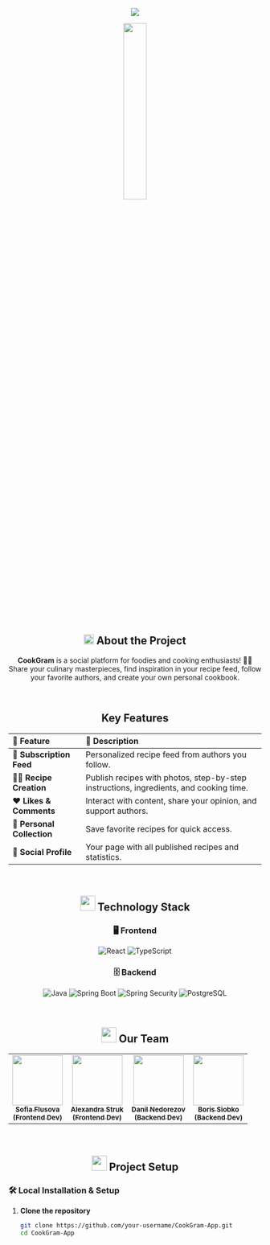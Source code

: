 <p align="center">
  <img src="https://readme-typing-svg.herokuapp.com/?font=Righteous&size=35&center=true&vCenter=true&width=600&height=70&duration=4000&lines=Welcome+to+CookGram!+🍳" />
</p>

<div align="center">
  <img width="30%" height="auto" src="https://encrypted-tbn0.gstatic.com/images?q=tbn:ANd9GcRq_64_zd5NXsMAw1U1CeMJ5coFb8pQx5i5wQ&s">
</div>

<br/>

<!-- PROJECT DESCRIPTION -->
<h2 align="center"><img width="20" src="https://img.freepik.com/premium-vector/line-icon-open-book-vector-outline-illustration-isolated-white-reading-symbol_439591-525.jpg?semt=ais_hybrid&w=740&q=80"> About the Project</h2>

<p align="center">
  <strong>CookGram</strong> is a social platform for foodies and cooking enthusiasts! 🍳✨ <br/>
  Share your culinary masterpieces, find inspiration in your recipe feed, follow your favorite authors, and create your own personal cookbook.
</p>

<br />

<!-- FEATURES -->
<h2 align="center">Key Features</h2>

<div align="center">

| 🎯 Feature | 📝 Description |
|:-----------|:------------|
| **📱 Subscription Feed** | Personalized recipe feed from authors you follow. |
| **👨‍🍳 Recipe Creation** | Publish recipes with photos, step-by-step instructions, ingredients, and cooking time. |
| **❤️ Likes & Comments** | Interact with content, share your opinion, and support authors. |
| **📂 Personal Collection** | Save favorite recipes for quick access. |
| **👥 Social Profile** | Your page with all published recipes and statistics. |

</div>

<br />

<!-- TECH STACK -->
<h2 align="center"><img width="30" src="https://cdn-icons-png.flaticon.com/512/103/103657.png"> Technology Stack</h2>

<div align="center">

### 🖥️ Frontend
![React](https://img.shields.io/badge/React-20232A?style=for-the-badge&logo=react&logoColor=61DAFB)
![TypeScript](https://img.shields.io/badge/TypeScript-007ACC?style=for-the-badge&logo=typescript&logoColor=white)

### 🗄️ Backend
![Java](https://img.shields.io/badge/Java-ED8B00?style=for-the-badge&logo=openjdk&logoColor=white)
![Spring Boot](https://img.shields.io/badge/Spring_Boot-6DB33F?style=for-the-badge&logo=springboot&logoColor=white)
![Spring Security](https://img.shields.io/badge/Spring_Security-6DB33F?style=for-the-badge&logo=springsecurity&logoColor=white)
![PostgreSQL](https://img.shields.io/badge/PostgreSQL-316192?style=for-the-badge&logo=postgresql&logoColor=white)

</div>

<br />

<!-- TEAM -->
<h2 align="center"><img width="30" src="https://cdn-icons-png.flaticon.com/512/2636/2636184.png"> Our Team</h2>

<div align="center">

<table>
  <tr>
    <td align="center"><a href="https://github.com/Bazhenator"><img src="https://avatars.githubusercontent.com/u/113100166?s=400&u=da4912d13e83d9771e944596eef6bfbb2ce42f1f&v=4" width="100px;" alt=""/><br /><sub><b>Sofia Flusova<br/>(Frontend Dev)</b></sub></a><br /></td>
    <td align="center"><a href="https://github.com/sashass635"><img src="https://i.pinimg.com/564x/b4/70/52/b4705262baade08b3bda17a757a385bb.jpg" width="100px;" alt=""/><br /><sub><b>Alexandra Struk<br/>(Frontend Dev)</b></sub></a><br /></td>
    <td align="center"><a href="https://github.com/DinozavrrrDan"><img src="https://pictures.pibig.info/uploads/posts/2023-04/1680564486_pictures-pibig-info-p-malenkii-dinozavrik-risunok-instagram-4.jpg" width="100px;" alt=""/><br /><sub><b>Danil Nedorezov<br/>(Backend Dev)</b></sub></a><br /></td>
    <td align="center"><a href="https://github.com/magellon17"><img src="https://avatars.githubusercontent.com/u/113712614?v=4" width="100px;" alt=""/><br /><sub><b>Boris Siobko<br/>(Backend Dev)</b></sub></a><br /></td>
  </tr>
</table>

</div>

<br />

<!-- PROJECT SETUP -->
<h2 align="center"><img width="30" src="https://encrypted-tbn0.gstatic.com/images?q=tbn:ANd9GcRLtdmxtV6dsJwtBGZflyfnkerbwAniTZjZvw&s"> Project Setup</h2>

### 🛠️ Local Installation & Setup

1. **Clone the repository**
   ```bash
   git clone https://github.com/your-username/CookGram-App.git
   cd CookGram-App

